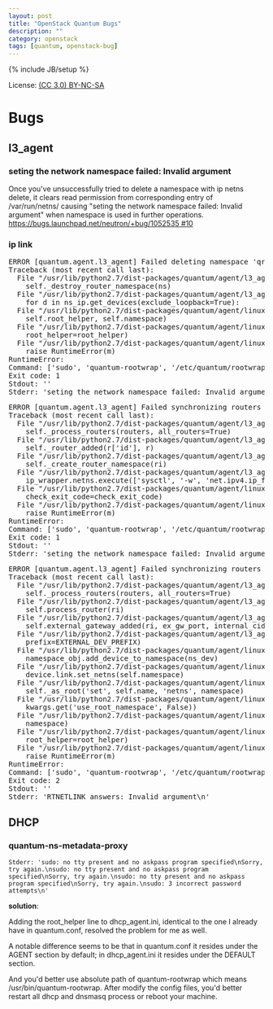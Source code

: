 ```yaml
---
layout: post
title: "OpenStack Quantum Bugs"
description: ""
category: openstack
tags: [quantum, openstack-bug]
---
```

{% include JB/setup %}

License: [(CC 3.0) BY-NC-SA](http://creativecommons.org/licenses/by-nc-sa/3.0/)

# Bugs
## l3_agent
### seting the network namespace failed: Invalid argument
Once you've unsuccessfully tried to delete a namespace with ip netns delete,
it clears read permission from corresponding entry of /var/run/netns/ causing "seting the network namespace failed: Invalid argument" when namespace is used in further operations. [https://bugs.launchpad.net/neutron/+bug/1052535 #10](https://bugs.launchpad.net/neutron/+bug/1052535)

### ip link
<pre>ERROR [quantum.agent.l3_agent] Failed deleting namespace 'qrouter-ca26e546-384e-48fb-a55f-a632e632c855'
Traceback (most recent call last):
  File "/usr/lib/python2.7/dist-packages/quantum/agent/l3_agent.py", line 187, in _destroy_router_namespaces
    self._destroy_router_namespace(ns)
  File "/usr/lib/python2.7/dist-packages/quantum/agent/l3_agent.py", line 193, in _destroy_router_namespace
    for d in ns_ip.get_devices(exclude_loopback=True):
  File "/usr/lib/python2.7/dist-packages/quantum/agent/linux/ip_lib.py", line 73, in get_devices
    self.root_helper, self.namespace)
  File "/usr/lib/python2.7/dist-packages/quantum/agent/linux/ip_lib.py", line 58, in _execute
    root_helper=root_helper)
  File "/usr/lib/python2.7/dist-packages/quantum/agent/linux/utils.py", line 61, in execute
    raise RuntimeError(m)
RuntimeError:
Command: ['sudo', 'quantum-rootwrap', '/etc/quantum/rootwrap.conf', 'ip', 'netns', 'exec', 'qrouter-ca26e546-384e-48fb-a55f-a632e632c855', 'ip', '-o', 'link', 'list']
Exit code: 1
Stdout: ''
Stderr: 'seting the network namespace failed: Invalid argument\n'</pre>

<pre>ERROR [quantum.agent.l3_agent] Failed synchronizing routers
Traceback (most recent call last):
  File "/usr/lib/python2.7/dist-packages/quantum/agent/l3_agent.py", line 673, in _sync_routers_task
    self._process_routers(routers, all_routers=True)
  File "/usr/lib/python2.7/dist-packages/quantum/agent/l3_agent.py", line 653, in _process_routers
    self._router_added(r['id'], r)
  File "/usr/lib/python2.7/dist-packages/quantum/agent/l3_agent.py", line 230, in _router_added
    self._create_router_namespace(ri)
  File "/usr/lib/python2.7/dist-packages/quantum/agent/l3_agent.py", line 208, in _create_router_namespace
    ip_wrapper.netns.execute(['sysctl', '-w', 'net.ipv4.ip_forward=1'])
  File "/usr/lib/python2.7/dist-packages/quantum/agent/linux/ip_lib.py", line 414, in execute
    check_exit_code=check_exit_code)
  File "/usr/lib/python2.7/dist-packages/quantum/agent/linux/utils.py", line 61, in execute
    raise RuntimeError(m)
RuntimeError:
Command: ['sudo', 'quantum-rootwrap', '/etc/quantum/rootwrap.conf', 'ip', 'netns', 'exec', 'qrouter-ca26e546-384e-48fb-a55f-a632e632c855', 'sysctl', '-w', 'net.ipv4.ip_forward=1']
Exit code: 1
Stdout: ''
Stderr: 'seting the network namespace failed: Invalid argument\n'</pre>

<pre>ERROR [quantum.agent.l3_agent] Failed synchronizing routers
Traceback (most recent call last):
  File "/usr/lib/python2.7/dist-packages/quantum/agent/l3_agent.py", line 672, in _sync_routers_task
    self._process_routers(routers, all_routers=True)
  File "/usr/lib/python2.7/dist-packages/quantum/agent/l3_agent.py", line 655, in _process_routers
    self.process_router(ri)
  File "/usr/lib/python2.7/dist-packages/quantum/agent/l3_agent.py", line 323, in process_router
    self.external_gateway_added(ri, ex_gw_port, internal_cidrs)
  File "/usr/lib/python2.7/dist-packages/quantum/agent/l3_agent.py", line 414, in external_gateway_added
    prefix=EXTERNAL_DEV_PREFIX)
  File "/usr/lib/python2.7/dist-packages/quantum/agent/linux/interface.py", line 191, in plug
    namespace_obj.add_device_to_namespace(ns_dev)
  File "/usr/lib/python2.7/dist-packages/quantum/agent/linux/ip_lib.py", line 129, in add_device_to_namespace
    device.link.set_netns(self.namespace)
  File "/usr/lib/python2.7/dist-packages/quantum/agent/linux/ip_lib.py", line 192, in set_netns
    self._as_root('set', self.name, 'netns', namespace)
  File "/usr/lib/python2.7/dist-packages/quantum/agent/linux/ip_lib.py", line 167, in _as_root
    kwargs.get('use_root_namespace', False))
  File "/usr/lib/python2.7/dist-packages/quantum/agent/linux/ip_lib.py", line 47, in _as_root
    namespace)
  File "/usr/lib/python2.7/dist-packages/quantum/agent/linux/ip_lib.py", line 58, in _execute
    root_helper=root_helper)
  File "/usr/lib/python2.7/dist-packages/quantum/agent/linux/utils.py", line 61, in execute
    raise RuntimeError(m)
RuntimeError:
Command: ['sudo', 'quantum-rootwrap', '/etc/quantum/rootwrap.conf', 'ip', 'link', 'set', 'qg-52405136-74', 'netns', 'qrouter-c5b2ccd9-94b7-4191-8c22-3df32dc26192']
Exit code: 2
Stdout: ''
Stderr: 'RTNETLINK answers: Invalid argument\n'</pre>

## DHCP
### quantum-ns-metadata-proxy

    Stderr: 'sudo: no tty present and no askpass program specified\nSorry, try again.\nsudo: no tty present and no askpass program specified\nSorry, try again.\nsudo: no tty present and no askpass program specified\nSorry, try again.\nsudo: 3 incorrect password attempts\n'

**solution**:

Adding the root_helper line to dhcp_agent.ini, identical to the one I
already have in quantum.conf, resolved the problem for me as well.

A notable difference seems to be that in quantum.conf it resides under
the AGENT section by default; in dhcp_agent.ini it resides under the
DEFAULT section.

And you'd better use absolute path of quantum-rootwrap which means /usr/bin/quantum-rootwrap. After modify the config files, you'd better restart all dhcp and dnsmasq process or reboot your machine.
